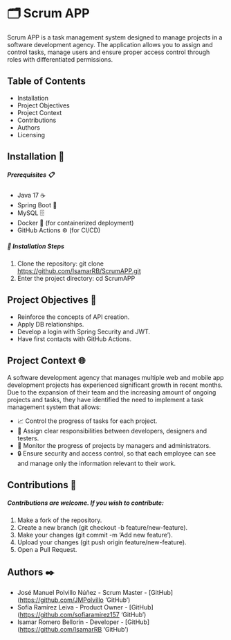# 🗂️ Scrum APP
Scrum APP is a task management system designed to manage projects in a software development agency. The application allows you to assign and control tasks, manage users and ensure proper access control through roles with differentiated permissions.

## Table of Contents
- Installation
- Project Objectives
- Project Context
- Contributions
- Authors
- Licensing

## Installation 🔧

##### Prerequisites 📋

- Java 17 ☕
- Spring Boot 🔧
- MySQL 🗄️
- Docker 🐳 (for containerized deployment)
- GitHub Actions ⚙️ (for CI/CD)

##### 🚀 Installation Steps
1. Clone the repository:
git clone https://github.com/IsamarRB/ScrumAPP.git
2. Enter the project directory:
cd ScrumAPP

## Project Objectives 🎯

- Reinforce the concepts of API creation.
- Apply DB relationships.
- Develop a login with Spring Security and JWT.
- Have first contacts with GitHub Actions.

## Project Context 🌐

A software development agency that manages multiple web and mobile app development projects has experienced significant growth in recent months. Due to the expansion of their team and the increasing amount of ongoing projects and tasks, they have identified the need to implement a task management system that allows:

- 📈 Control the progress of tasks for each project.
- 👥 Assign clear responsibilities between developers, designers and testers.
- 👀 Monitor the progress of projects by managers and administrators.
- 🔒 Ensure security and access control, so that each employee can see and manage only the information relevant to their work.

## Contributions 🤝
##### Contributions are welcome. If you wish to contribute:

1. Make a fork of the repository.
2. Create a new branch (git checkout -b feature/new-feature).
3. Make your changes (git commit -m ‘Add new feature’).
4. Upload your changes (git push origin feature/new-feature).
5. Open a Pull Request.

## Authors ✒️

- José Manuel Polvillo Núñez - Scrum Master - [GitHub](https://github.com/JMPolvillo ‘GitHub’)
- Sofía Ramírez Leiva - Product Owner - [GitHub](https://github.com/sofiaramirez157 ‘GitHub’)
- Isamar Romero Bellorin - Developer - [GitHub](https://github.com/IsamarRB ‘GitHub’)
